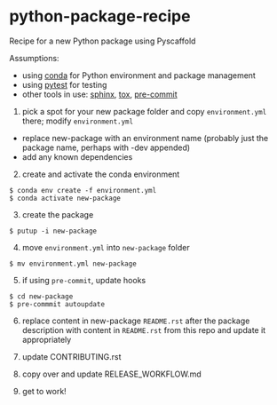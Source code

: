 # python-package-recipe
Recipe for a new Python package using Pyscaffold

Assumptions:
- using [conda](https://docs.conda.io) for Python environment and package management
- using [pytest](https://docs.pytest.org) for testing
- other tools in use: [sphinx](https://www.sphinx-doc.org/), [tox](https://tox.wiki), [pre-commit](https://pre-commit.com)

1. pick a spot for your new package folder and copy `environment.yml` there; modify `environment.yml`
- replace new-package with an environment name (probably just the package name, perhaps with -dev appended)
- add any known dependencies

2. create and activate the conda environment

```shell
$ conda env create -f environment.yml
$ conda activate new-package
```

3. create the package

```shell
$ putup -i new-package
```

4. move `environment.yml` into `new-package` folder

```shell
$ mv environment.yml new-package
```

5. if using `pre-commit`, update hooks

```shell
$ cd new-package
$ pre-commmit autoupdate
```

6. replace content in new-package `README.rst` after the package description with content in `README.rst` from this repo and update it appropriately

7. update CONTRIBUTING.rst

8. copy over and update RELEASE_WORKFLOW.md

9. get to work!